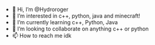 - 👋 Hi, I’m @Hydroroger
- 👀 I’m interested in c++, python, java and minecraft!
- 🌱 I’m currently learning c++, Python, Java
- 💞️ I’m looking to collaborate on anything c++ or python 
- 📫 How to reach me idk 

<!---
Hydroroger/Hydroroger is a ✨ special ✨ repository because its `README.md` (this file) appears on your GitHub profile.
You can click the Preview link to take a look at your changes.
--->
